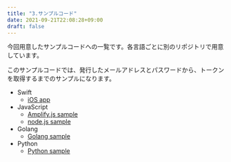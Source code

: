 ```yaml
---
title: "3.サンプルコード"
date: 2021-09-21T22:08:28+09:00
draft: false
---
```


今回用意したサンプルコードへの一覧です。各言語ごとに別のリポジトリで用意しています。

このサンプルコードでは、発行したメールアドレスとパスワードから、トークンを取得するまでのサンプルになります。

-   Swift
    -   [iOS app](https://github.com/makeOurCity/shizuoka-university-ios-sample-app)
-   JavaScript
    -   [Amplify.js sample ](https://github.com/makeOurCity/amplify-js-sample)
    -   [node.js sample](https://github.com/makeOurCity/javascript-sample)
-   Golang
    -   [Golang sample](https://github.com/makeOurCity/moc-tweets)
-   Python
    -   [Python sample](https://github.com/makeOurCity/python-sample)
